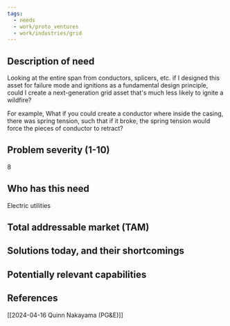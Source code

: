 ```yaml
---
tags:
  - needs
  - work/proto_ventures
  - work/industries/grid
---
```

## Description of need
Looking at the entire span from conductors, splicers, etc. if I designed this asset for failure mode and ignitions as a fundamental design principle, could I create a next-generation grid asset that's much less likely to ignite a wildfire?

For example, What if you could create a conductor where inside the casing, there was spring tension, such that if it broke, the spring tension would force the pieces of conductor to retract?

## Problem severity (1-10)
8

## Who has this need
Electric utilities

## Total addressable market (TAM)


## Solutions today, and their shortcomings


## Potentially relevant capabilities


## References
[[2024-04-16 Quinn Nakayama (PG&E)]]